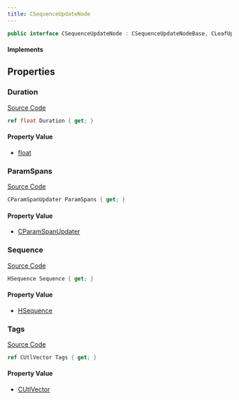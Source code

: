 ```yaml
---
title: CSequenceUpdateNode
---
```


```csharp
public interface CSequenceUpdateNode : CSequenceUpdateNodeBase, CLeafUpdateNode, CAnimUpdateNodeBase, ISchemaClass<CAnimUpdateNodeBase>, ISchemaClass<CLeafUpdateNode>, ISchemaClass<CSequenceUpdateNodeBase>, ISchemaClass<CSequenceUpdateNode>, ISchemaField, ISchemaClass, INativeHandle
```

#### Implements

## Properties

### Duration

[Source Code](https://github.com/swiftly-solution/swiftlys2/blob/beta/managed/src/SwiftlyS2.Generated/Schemas/Interfaces/CSequenceUpdateNode.cs#L18)

```csharp
ref float Duration { get; }
```

#### Property Value

- [float](https://learn.microsoft.com/dotnet/api/system.single)

### ParamSpans

[Source Code](https://github.com/swiftly-solution/swiftlys2/blob/beta/managed/src/SwiftlyS2.Generated/Schemas/Interfaces/CSequenceUpdateNode.cs#L20)

```csharp
CParamSpanUpdater ParamSpans { get; }
```

#### Property Value

- [CParamSpanUpdater](/docs/api/shared/schemadefinitions/cparamspanupdater)

### Sequence

[Source Code](https://github.com/swiftly-solution/swiftlys2/blob/beta/managed/src/SwiftlyS2.Generated/Schemas/Interfaces/CSequenceUpdateNode.cs#L16)

```csharp
HSequence Sequence { get; }
```

#### Property Value

- [HSequence](/docs/api/shared/schemadefinitions/hsequence)

### Tags

[Source Code](https://github.com/swiftly-solution/swiftlys2/blob/beta/managed/src/SwiftlyS2.Generated/Schemas/Interfaces/CSequenceUpdateNode.cs#L23)

```csharp
ref CUtlVector Tags { get; }
```

#### Property Value

- [CUtlVector](/docs/api/)

